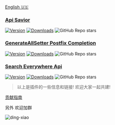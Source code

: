
[plugin-1]: https://plugins.jetbrains.com/plugin/16860
[plugin-2]: https://plugins.jetbrains.com/plugin/19320
[plugin-3]: https://plugins.jetbrains.com/plugin/19251

[English 🇺🇸](https://github.com/docer-savior/.github/blob/main/profile/README_EN.md)

### [Api Savior](https://github.com/docer-savior/docer-savior-idea-plugin)  
[![Version](http://phpstorm.espend.de/badge/16860/version)][plugin-1]  [![Downloads](http://phpstorm.espend.de/badge/16860/downloads)][plugin-1]  ![GitHub Repo stars](https://img.shields.io/github/stars/docer-savior/docer-savior-idea-plugin)

### [GenerateAllSetter Postfix Completion](https://github.com/docer-savior/getter-setter-postfix-idea-plugin) 
[![Version](http://phpstorm.espend.de/badge/19320/version)][plugin-2]  [![Downloads](http://phpstorm.espend.de/badge/19320/downloads)][plugin-2]  ![GitHub Repo stars](https://img.shields.io/github/stars/docer-savior/getter-setter-postfix-idea-plugin)

### [Search Everywhere Api](https://github.com/docer-savior/search-everywhere-api-idea-plugin)
[![Version](http://phpstorm.espend.de/badge/19251/version)][plugin-3]  [![Downloads](http://phpstorm.espend.de/badge/19251/downloads)][plugin-3]  ![GitHub Repo stars](https://img.shields.io/github/stars/docer-savior/search-everywhere-api-idea-plugin)


> 以上是插件的一些信息和链接! 欢迎大家一起共建!

[贡献指南](https://github.com/docer-savior/docer-savior-idea-plugin/blog/master/CONTRIBUTING_CN.md)

另外 欢迎加群  

![ding-xiao](https://user-images.githubusercontent.com/25474608/173784212-95ca6cbf-6590-4e90-b635-8346589be701.JPG)
